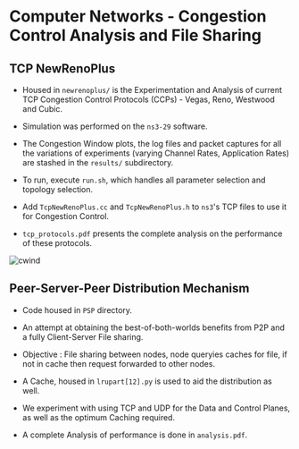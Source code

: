 # Computer Networks - Congestion Control Analysis and File Sharing

## TCP NewRenoPlus

- Housed in `newrenoplus/` is the Experimentation and Analysis of current TCP Congestion Control Protocols (CCPs) - Vegas, Reno, Westwood and Cubic.
- Simulation was performed on the `ns3-29` software.
- The Congestion Window plots, the log files and packet captures for all the variations of experiments (varying Channel Rates, Application Rates) are stashed in the `results/` subdirectory.

- To run, execute `run.sh`, which handles all parameter selection and topology selection.


- Add `TcpNewRenoPlus.cc` and `TcpNewRenoPlus.h` to `ns3`'s TCP files to use it for Congestion Control.

- `tcp_protocols.pdf` presents the complete analysis on the performance of these protocols.


![cwind](https://github.com/Panjete/compNet/assets/103451209/fc5fb5fc-a4df-4900-a4fe-aca9366a3ee1)


## Peer-Server-Peer Distribution Mechanism

- Code housed in `PSP` directory.
- An attempt at obtaining the best-of-both-worlds benefits from P2P and a fully Client-Server File sharing.
- Objective : File sharing between nodes, node queryies caches for file, if not in cache then request forwarded to other nodes. 

- A Cache, housed in `lrupart[12].py` is used to aid the distribution as well.
- We experiment with using TCP and UDP for the Data and Control Planes, as well as the optimum Caching required.
- A complete Analysis of performance is done in `analysis.pdf`.


